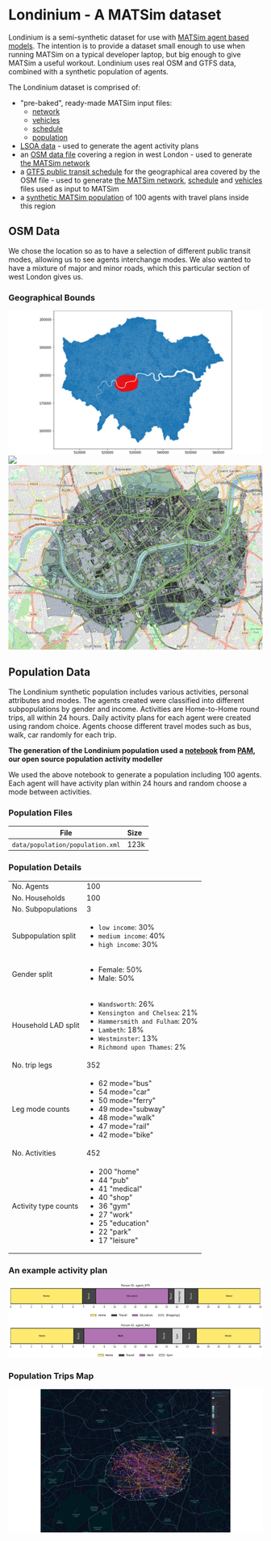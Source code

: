 # Londinium - A MATSim dataset

Londinium is a semi-synthetic dataset for use with [MATSim agent based models](https://www.matsim.org/). The intention
is to provide a dataset small enough to use when running MATSim on a typical developer laptop, but big enough
to give MATSim a useful workout. Londinium uses real OSM and GTFS data, combined with a synthetic population of agents.

The Londinium dataset is comprised of:

- "pre-baked", ready-made MATSim input files:
  - [network](data/network/network.xml)
  - [vehicles](data/network/vehicles.xml)
  - [schedule](data/network/schedule.xml)
  - [population](data/population/population.xml)
- [LSOA data](data/lsoas) - used to generate the agent activity plans
- an [OSM data file](data/network/osm) covering a region in west London - used to generate
[the MATSim network](data/network/network.xml)
- a [GTFS public transit schedule](data/network/gtfs/Londinium_arup_gb_rail_and_tnds_2020-03-12) for the
geographical area covered by the OSM file - used to generate [the MATSim network](data/network/network.xml),
[schedule](data/network/schedule.xml) and [vehicles](data/network/vehicles.xml) files used as input to MATSim
- a [synthetic MATSim population](data/population/population.xml) of 100 agents with travel plans inside this region


## OSM Data
We chose the location so as to have a selection of different public transit modes, allowing us to see agents
interchange modes. We also wanted to have a mixture of major and minor roads, which this particular section of west
London gives us.

### Geographical Bounds
<kbd><img src="londinium-larger-context-map.png"/></kbd>
<kbd><img src="londinium-bounding-box.png"/></kbd>
<kbd><img src="londinium-map.png"/></kbd>

## Population Data
The Londinium synthetic population includes various activities, personal attributes and modes. The agents created
were classified into different subpopulations by gender and income. Activities are Home-to-Home round trips, all
within 24 hours. Daily activity plans for each agent were created using random choice. Agents choose different travel
modes such as bus, walk, car randomly for each trip.

**The generation of the Londinium population used a
[notebook](https://github.com/arup-group/pam/blob/main/examples/04_Example-Create-Population-Londinium.ipynb) from
[PAM](https://github.com/arup-group/pam), our open source population activity modeller**

We used the above notebook to generate a population including 100 agents. Each agent will have activity plan within 24 hours and random choose a mode between activities.  

### Population Files
| File                                       | Size   |
| -------------------------------------------|:-------|
| `data/population/population.xml`           | 123k   |

### Population Details
|                      |         |
| -------------------- |:--------|
| No. Agents           | 100     |
| No. Households       | 100     |
| No. Subpopulations   | 3       |
| Subpopulation split  | <ul><li>`low income`: 30% <li>`medium income`: 40% <li>`high income`: 30%</ul> |
| Gender split         | <ul><li>Female: 50% <li>Male: 50%</ul> |
| Household LAD split  | <ul><li>`Wandsworth`: 26% <li>`Kensington and Chelsea`: 21% <li>`Hammersmith and Fulham`: 20% <li>`Lambeth`: 18% <li>`Westminster`: 13% <li>`Richmond upon Thames`: 2% </ul> |
| No. trip legs         | 352     |
| Leg mode counts      | <ul><li>  62 mode="bus" <li>  54 mode="car" <li>  50 mode="ferry" <li>  49 mode="subway" <li>  48 mode="walk" <li>  47 mode="rail" <li>  42 mode="bike" </ul> |
| No. Activities       | 452     |
| Activity type counts |  <ul>  <li>200 "home"  <li>44 "pub"  <li>41 "medical"  <li>40 "shop"  <li>36 "gym"  <li>27 "work"  <li>25 "education"  <li>22 "park"  <li>17 "leisure" </ul> |
  
### An example activity plan
<kbd><img src="example_activity_plan.png"/></kbd>


### Population Trips Map
<kbd><img src="londinium-trips-map.png"/></kbd>

